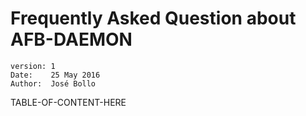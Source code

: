 Frequently Asked Question about AFB-DAEMON
==========================================
    version: 1
    Date:    25 May 2016
    Author:  José Bollo

TABLE-OF-CONTENT-HERE


